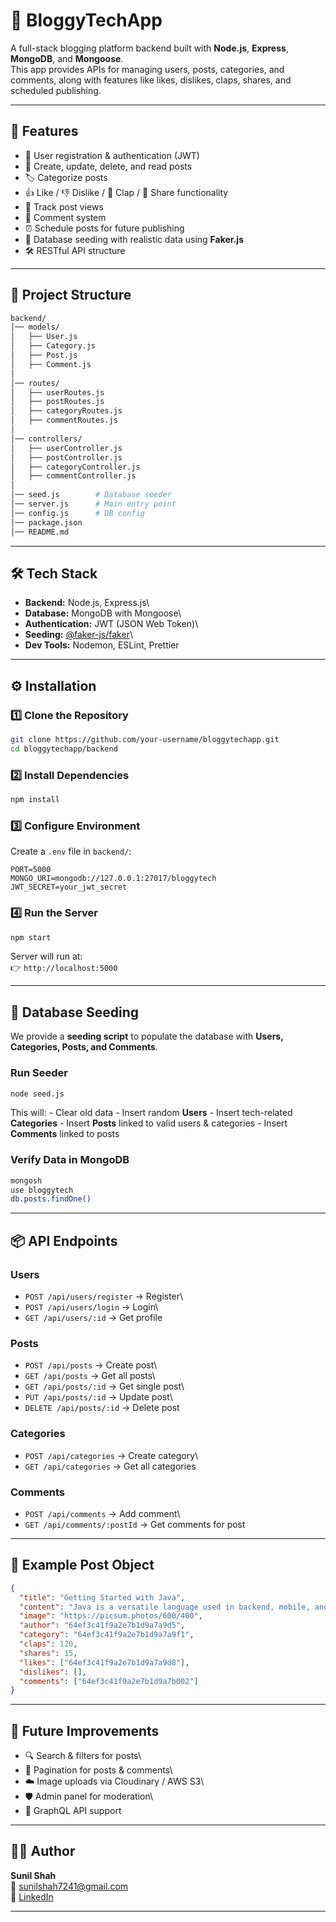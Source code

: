 # 📖 BloggyTechApp

A full-stack blogging platform backend built with **Node.js**,
**Express**, **MongoDB**, and **Mongoose**.\
This app provides APIs for managing users, posts, categories, and
comments, along with features like likes, dislikes, claps, shares, and
scheduled publishing.

------------------------------------------------------------------------

## 🚀 Features

-   👤 User registration & authentication (JWT)
-   📝 Create, update, delete, and read posts
-   🏷️ Categorize posts
-   👍 Like / 👎 Dislike / 👏 Clap / 🔄 Share functionality
-   👀 Track post views
-   💬 Comment system
-   ⏰ Schedule posts for future publishing
-   🌱 Database seeding with realistic data using **Faker.js**
-   🛠️ RESTful API structure

------------------------------------------------------------------------

## 📂 Project Structure

``` bash
backend/
│── models/
│   ├── User.js
│   ├── Category.js
│   ├── Post.js
│   ├── Comment.js
│
│── routes/
│   ├── userRoutes.js
│   ├── postRoutes.js
│   ├── categoryRoutes.js
│   ├── commentRoutes.js
│
│── controllers/
│   ├── userController.js
│   ├── postController.js
│   ├── categoryController.js
│   ├── commentController.js
│
│── seed.js        # Database seeder
│── server.js      # Main entry point
│── config.js      # DB config
│── package.json
│── README.md
```

------------------------------------------------------------------------

## 🛠️ Tech Stack

-   **Backend:** Node.js, Express.js\
-   **Database:** MongoDB with Mongoose\
-   **Authentication:** JWT (JSON Web Token)\
-   **Seeding:**
    [@faker-js/faker](https://www.npmjs.com/package/@faker-js/faker)\
-   **Dev Tools:** Nodemon, ESLint, Prettier

------------------------------------------------------------------------

## ⚙️ Installation

### 1️⃣ Clone the Repository

``` bash
git clone https://github.com/your-username/bloggytechapp.git
cd bloggytechapp/backend
```

### 2️⃣ Install Dependencies

``` bash
npm install
```

### 3️⃣ Configure Environment

Create a `.env` file in `backend/`:

``` env
PORT=5000
MONGO_URI=mongodb://127.0.0.1:27017/bloggytech
JWT_SECRET=your_jwt_secret
```

### 4️⃣ Run the Server

``` bash
npm start
```

Server will run at:\
👉 `http://localhost:5000`

------------------------------------------------------------------------

## 🌱 Database Seeding

We provide a **seeding script** to populate the database with **Users,
Categories, Posts, and Comments**.

### Run Seeder

``` bash
node seed.js
```

This will: - Clear old data - Insert random **Users** - Insert
tech-related **Categories** - Insert **Posts** linked to valid users &
categories - Insert **Comments** linked to posts

### Verify Data in MongoDB

``` bash
mongosh
use bloggytech
db.posts.findOne()
```

------------------------------------------------------------------------

## 📦 API Endpoints

### Users

-   `POST /api/users/register` → Register\
-   `POST /api/users/login` → Login\
-   `GET /api/users/:id` → Get profile

### Posts

-   `POST /api/posts` → Create post\
-   `GET /api/posts` → Get all posts\
-   `GET /api/posts/:id` → Get single post\
-   `PUT /api/posts/:id` → Update post\
-   `DELETE /api/posts/:id` → Delete post

### Categories

-   `POST /api/categories` → Create category\
-   `GET /api/categories` → Get all categories

### Comments

-   `POST /api/comments` → Add comment\
-   `GET /api/comments/:postId` → Get comments for post

------------------------------------------------------------------------

## 🧪 Example Post Object

``` json
{
  "title": "Getting Started with Java",
  "content": "Java is a versatile language used in backend, mobile, and enterprise applications...",
  "image": "https://picsum.photos/600/400",
  "author": "64ef3c41f9a2e7b1d9a7a9d5",
  "category": "64ef3c41f9a2e7b1d9a7a9f1",
  "claps": 120,
  "shares": 15,
  "likes": ["64ef3c41f9a2e7b1d9a7a9d8"],
  "dislikes": [],
  "comments": ["64ef3c41f9a2e7b1d9a7b002"]
}
```

------------------------------------------------------------------------

## 📌 Future Improvements

-   🔍 Search & filters for posts\
-   📄 Pagination for posts & comments\
-   ☁️ Image uploads via Cloudinary / AWS S3\
-   🛡️ Admin panel for moderation\
-   🔗 GraphQL API support

------------------------------------------------------------------------

## 👨‍💻 Author

**Sunil Shah**\
📧 <sunilshah7241@gmail.com>\
🔗 [LinkedIn](https://www.linkedin.com/in/shahusunil/)

------------------------------------------------------------------------

